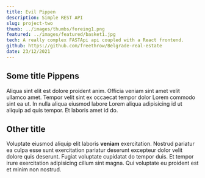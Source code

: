 ```yaml
---
title: Evil Pippen
description: Simple REST API
slug: project-two
thumb: ../images/thumbs/foreing1.png
featured: ../images/featured/basket1.jpg
tech: A really complex FASTApi api coupled with a React frontend.
github: https://github.com/freethrow/Belgrade-real-estate
date: 23/12/2021
---
```


## Some title Pippens

Aliqua sint elit est dolore proident anim. Officia veniam sint amet velit ullamco amet. Tempor velit sint ex occaecat tempor dolor Lorem commodo sint ea ut. In nulla aliqua eiusmod labore Lorem aliqua adipisicing id ut aliquip ad quis tempor. Et laboris amet id do.

## Other title

Voluptate eiusmod aliquip elit laboris __veniam__ exercitation. Nostrud pariatur ea culpa esse sunt exercitation pariatur deserunt excepteur dolor velit dolore quis deserunt. Fugiat voluptate cupidatat do tempor duis. Et tempor irure exercitation adipisicing cillum sint magna. Qui voluptate eu proident est et minim non nostrud.
